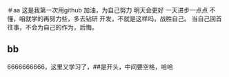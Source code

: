 ＃aa
这是我第一次用github
加油，为自己努力
明天会更好
一天进步一点点
不懂，咱就学的再努力些，多去钻研
开发，不就是这样吗，战胜自己。
当自己回首往事，不会为自己的作为，后悔。
## bb
6666666666，这里又学习了，##是开头，中间要空格，哈哈
